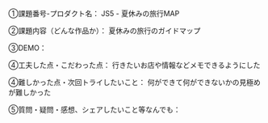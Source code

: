 ①課題番号-プロダクト名： 
JS5 - 夏休みの旅行MAP

②課題内容（どんな作品か）： 
夏休みの旅行のガイドマップ

③DEMO：

④工夫した点・こだわった点： 
行きたいお店や情報などメモできるようにした

④難しかった点・次回トライしたいこと： 
何ができて何ができないかの見極めが難しかった

⑤質問・疑問・感想、シェアしたいこと等なんでも： 
